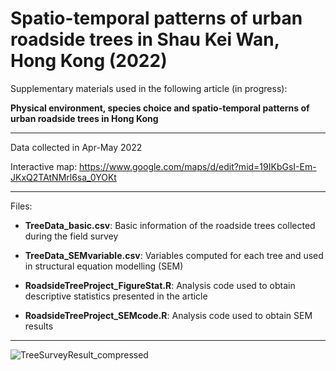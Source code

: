 # Spatio-temporal patterns of urban roadside trees in Shau Kei Wan, Hong Kong (2022)

Supplementary materials used in the following article (in progress):

**Physical environment, species choice and spatio-temporal patterns of urban roadside trees in Hong Kong**

---

Data collected in Apr-May 2022

Interactive map: https://www.google.com/maps/d/edit?mid=19IKbGsI-Em-JKxQ2TAtNMrl6sa_0YOKt

---

Files:

*   **TreeData_basic.csv**: Basic information of the roadside trees collected during the field survey

*   **TreeData_SEMvariable.csv**: Variables computed for each tree and used in structural equation modelling (SEM)

*   **RoadsideTreeProject_FigureStat.R**: Analysis code used to obtain descriptive statistics presented in the article

*   **RoadsideTreeProject_SEMcode.R**: Analysis code used to obtain SEM results

---

![TreeSurveyResult_compressed](https://user-images.githubusercontent.com/68047356/184497997-3086de1b-17bc-480d-8469-6d601a04fbdf.jpg)
